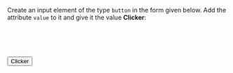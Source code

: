 Create an input element of the type `button` in the form given below. Add the attribute `value` to it and give it the value **Clicker**:

<codeblock language="html" type="exercise" testMode="fixedInput" defaultCSS="form {max-width: 300px; margin: 10px auto; font-family: Lato; border-radius: 10px; padding: 1rem; box-shadow: 0px 0px 4px; background-color: snow; font-size: 1.2rem; } form * { margin: 0.5rem; } button , input[type=`button`] { padding: 0.2rem 1rem; font-size: 1.1rem; font-weight: 700; margin: 1rem 0; }">
<code>
<form>
  <!-- Write code below this line -->
</form>
</code>

<solution>
<form>
  <!-- Write code below this line -->
  <input type="button" value="Clicker">
</form>
</solution>
</codeblock>
